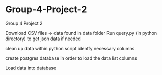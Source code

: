 # Group-4-Project-2
Group 4 Project 2

Download CSV files -> data found in data folder
Run query.py (in python directory) to get json data if needed

clean up data within python script
identfy necessary columns

create postgres database in order to load the data
list columns

Load data into database


